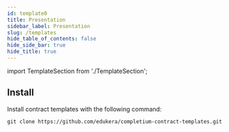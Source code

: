 ```yaml
---
id: template0
title: Presentation
sidebar_label: Presentation
slug: /templates
hide_table_of_contents: false
hide_side_bar: true
hide_title: true
---
```

import TemplateSection from './TemplateSection';

<TemplateSection data="fungible"/>

<TemplateSection data="nft"/>

<TemplateSection data="defi"/>

<TemplateSection data="governance"/>

<TemplateSection data="payment"/>

<TemplateSection data="insurance"/>

## Install

Install contract templates with the following command:

```
git clone https://github.com/edukera/completium-contract-templates.git
```


